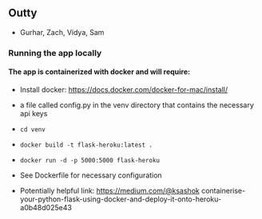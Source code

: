 ## Outty
* Gurhar, Zach, Vidya, Sam

### Running the app locally

#### The app is containerized with docker and will require:

* Install docker: https://docs.docker.com/docker-for-mac/install/

* a file called config.py in the venv directory that contains the necessary api keys

* ``` cd venv ```

* ``` docker build -t flask-heroku:latest . ```

* ``` docker run -d -p 5000:5000 flask-heroku ```

* See Dockerfile for necessary configuration

* Potentially helpful link: https://medium.com/@ksashok containerise-your-python-flask-using-docker-and-deploy-it-onto-heroku-a0b48d025e43

